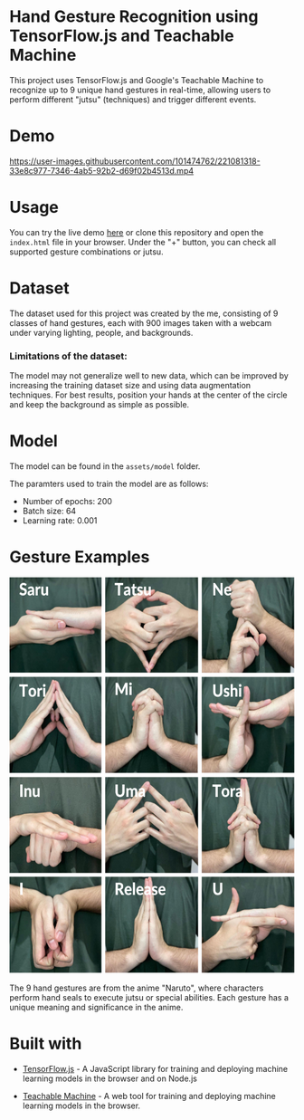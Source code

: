 # Hand Gesture Recognition using TensorFlow.js and Teachable Machine
This project uses TensorFlow.js and Google's Teachable Machine to recognize up to 9 unique hand gestures in real-time, allowing users to perform different "jutsu" (techniques) and trigger different events. 

# Demo
https://user-images.githubusercontent.com/101474762/221081318-33e8c977-7346-4ab5-92b2-d69f02b4513d.mp4

# Usage
You can try the live demo [here](https://ben-tiki.github.io/naruto-handseal-recognition/) or clone this repository and open the `index.html` file in your browser. Under the "+" button, you can check all supported gesture combinations or jutsu.

# Dataset
The dataset used for this project was created by the me, consisting of 9 classes of hand gestures, each with 900 images taken with a webcam under varying lighting, people, and backgrounds.

### Limitations of the dataset:
The model may not generalize well to new data, which can be improved by increasing the training dataset size and using data augmentation techniques. For best results, position your hands at the center of the circle and keep the background as simple as possible.

# Model 
The model can be found in the `assets/model` folder. 

The paramters used to train the model are as follows:

- Number of epochs: 200
- Batch size: 64
- Learning rate: 0.001

# Gesture Examples
<p align="center">
  <img src="assets/img/handsigns.png" width="600" height="700" alt="Hand Seals"/>
</p>

The 9 hand gestures are from the anime "Naruto", where characters perform hand seals to execute jutsu or special abilities. Each gesture has a unique meaning and significance in the anime.

# Built with
- [TensorFlow.js](https://www.tensorflow.org/js) - A JavaScript library for training and deploying machine learning models in the browser and on Node.js

- [Teachable Machine](https://teachablemachine.withgoogle.com/) - A web tool for training and deploying machine learning models in the browser.
